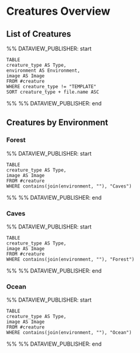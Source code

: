 # Creatures Overview
## List of Creatures
%% DATAVIEW_PUBLISHER: start
```dataview
TABLE
creature_type AS Type,
environment AS Environment,
image AS Image
FROM #creature
WHERE creature_type != "TEMPLATE"
SORT creature_type + file.name ASC
```
%%
%% DATAVIEW_PUBLISHER: end
## Creatures by Environment
### Forest
%% DATAVIEW_PUBLISHER: start
```dataview
TABLE
creature_type AS Type,
image AS Image
FROM #creature
WHERE contains(join(environment, ""), "Caves")
```
%%
%% DATAVIEW_PUBLISHER: end
### Caves
%% DATAVIEW_PUBLISHER: start
```dataview
TABLE
creature_type AS Type,
image AS Image
FROM #creature
WHERE contains(join(environment, ""), "Forest")
```
%%
%% DATAVIEW_PUBLISHER: end
### Ocean
%% DATAVIEW_PUBLISHER: start
```dataview
TABLE
creature_type AS Type,
image AS Image
FROM #creature
WHERE contains(join(environment, ""), "Ocean")
```
%%
%% DATAVIEW_PUBLISHER: end